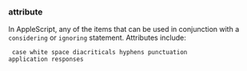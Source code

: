 ### attribute

In AppleScript, any of the items that can be used in conjunction with a <code>considering</code> or <code>ignoring</code> statement. Attributes include:

<code><pre>
case
white space
diacriticals
hyphens
punctuation
application responses
</pre></code>

